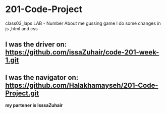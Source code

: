 # 201-Code-Project
class03_laps
LAB - Number
About me gussing game
I do some changes in js ,html and css
## I was the driver on: https://github.com/issaZuhair/code-201-week-1.git
## I was the navigator on: https://github.com/Halakhamayseh/201-Code-Project.git
**my partener is IsssaZuhair**
